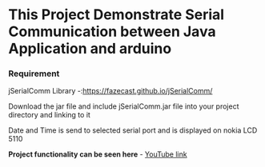 # This Project Demonstrate  Serial Communication between Java Application and arduino

### Requirement
jSerialComm 
Library -:https://fazecast.github.io/jSerialComm/

Download the jar file and include  jSerialComm.jar file into your project directory and linking to it

Date and Time is send to selected serial port and is displayed on nokia LCD 5110

**Project functionality can be seen here** - [YouTube link](https://youtu.be/X72jR6Fsizk)
